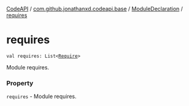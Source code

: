 [CodeAPI](../../index.md) / [com.github.jonathanxd.codeapi.base](../index.md) / [ModuleDeclaration](index.md) / [requires](.)

# requires

`val requires: List<`[`Require`](../-require/index.md)`>`

Module requires.

### Property

`requires` - Module requires.